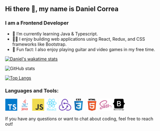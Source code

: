 <!--
**Daniel3132/Daniel3132** is a ✨ _special_ ✨ repository because its `README.md` (this file) appears on your GitHub profile.
-->
## Hi there 👋, my name is Daniel Correa 
### I am a Frontend Developer

- 🌱 I’m currently learning Java & Typescript.
- 👨‍💻 I enjoy building web applications using React, Redux, and CSS frameworks like Bootstrap.
- 🎸 Fun fact: I also enjoy playing guitar and video games in my free time.

[![Daniel's wakatime stats](https://github-readme-stats.vercel.app/api/wakatime?username=Daniel_Correa_3132)](https://github.com/anuraghazra/github-readme-stats)

![GitHub stats](https://github-readme-stats.vercel.app/api?username=daniel3132&show_icons=true&theme=dark&layout=compact)

[![Top Langs](https://github-readme-stats.vercel.app/api/top-langs/?username=daniel3132&hide=CSS&langs_count=8&theme=dark&layout=compact)](https://github.com/anuraghazra/github-readme-stats)


### Languages and Tools:

<p align="left">
  <img src="https://raw.githubusercontent.com/devicons/devicon/master/icons/typescript/typescript-original.svg" alt="typescript" width="40" height="40"/>
  <img src="https://raw.githubusercontent.com/devicons/devicon/master/icons/java/java-original-wordmark.svg" alt="java" width="40" height="40"/>
  <img src="https://raw.githubusercontent.com/devicons/devicon/master/icons/javascript/javascript-original.svg" alt="JavaScript" width="40" height="40"/>
  <img src="https://raw.githubusercontent.com/devicons/devicon/master/icons/react/react-original-wordmark.svg" alt="React" width="40" height="40"/>
  <img src="https://raw.githubusercontent.com/devicons/devicon/master/icons/redux/redux-original.svg" alt="Redux" width="40" height="40"/>
  <img src="https://raw.githubusercontent.com/devicons/devicon/master/icons/css3/css3-original-wordmark.svg" alt="CSS3" width="40" height="40"/>
  <img src="https://raw.githubusercontent.com/devicons/devicon/master/icons/html5/html5-original-wordmark.svg" alt="HTML5" width="40" height="40"/>
  <img src="https://raw.githubusercontent.com/devicons/devicon/master/icons/sass/sass-original.svg" alt="Sass" width="40" height="40"/>
  <img src="https://raw.githubusercontent.com/devicons/devicon/master/icons/bootstrap/bootstrap-plain-wordmark.svg" alt="Bootstrap" width="40" height="40"/>
</p>

If you have any questions or want to chat about coding, feel free to reach out!

